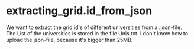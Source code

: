 # extracting_grid.id_from_json
We want to extract the grid.id's of different universities from a .json-file. 
The List of the universities is stored in the file Unis.txt. 
I don't know how to upload the json-file, because it's bigger than 25MB. 

